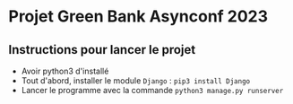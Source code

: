 # Projet Green Bank Asynconf 2023

## Instructions pour lancer le projet

- Avoir python3 d'installé
- Tout d'abord, installer le module `Django` : `pip3 install Django`
- Lancer le programme avec la commande `python3 manage.py runserver`
